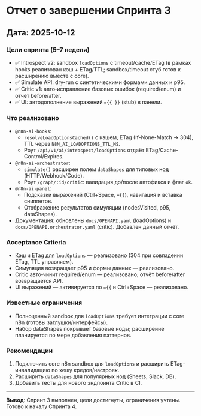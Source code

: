 # Отчет о завершении Спринта 3

## Дата: 2025-10-12

### Цели спринта (5–7 недели)
- ✅ Introspect v2: sandbox `loadOptions` с timeout/cache/ETag (в рамках hooks реализован кэш + ETag/TTL; sandbox/timeout стуб готов к расширению вместе с core).
- ✅ Simulate API: dry-run с синтетическими формами данных и p95.
- ✅ Critic v1: авто‑исправление базовых ошибок (required/enum) и отчёт before/after.
- ✅ UI: автодополнение выражений `={{ }}` (stub) в панели.

### Что реализовано
- `@n8n-ai-hooks`:
  - `resolveLoadOptionsCached()` с кэшем, ETag (If-None-Match → 304), TTL через `N8N_AI_LOADOPTIONS_TTL_MS`.
  - Роут `/api/v1/ai/introspect/loadOptions` отдаёт ETag/Cache-Control/Expires.
- `@n8n-ai-orchestrator`:
  - `simulate()` расширен полем `dataShapes` для типовых нод (HTTP/Webhook/Code).
  - Роут `/graph/:id/critic`: валидация до/после автофикса и флаг `ok`.
- `@n8n-ai-panel`:
  - Подсказки выражений (Ctrl+Space, `={{`), навигация и вставка сниппетов.
  - Отображение результатов симуляции (nodesVisited, p95, dataShapes).
- Документация: обновлены `docs/OPENAPI.yaml` (loadOptions) и `docs/OPENAPI.orchestrator.yaml` (critic). Добавлен данный отчёт.

### Acceptance Criteria
- Кэш и ETag для `loadOptions` — реализовано (304 при совпадении ETag, TTL управляем).
- Симуляция возвращает p95 и формы данных — реализовано.
- Critic авто‑чинит required/enum — реализовано; отчёт before/after возвращается API.
- UI выражений — активируется по `={{` и Ctrl+Space — реализовано.

### Известные ограничения
- Полноценный sandbox для `loadOptions` требует интеграции с core n8n (готовы заглушки/интерфейсы).
- Набор dataShapes покрывает базовые ноды; расширение планируется по мере добавления паттернов.

### Рекомендации
1. Подключить core n8n sandbox для `loadOptions` и расширить ETag-инвалидацию по хешу кредов/настроек.
2. Расширить `dataShapes` для популярных нод (Sheets, Slack, DB).
3. Добавить тесты для нового эндпоинта Critic в CI.

---

**Вывод**: Спринт 3 выполнен, цели достигнуты, ограничения учтены. Готово к началу Спринта 4.

